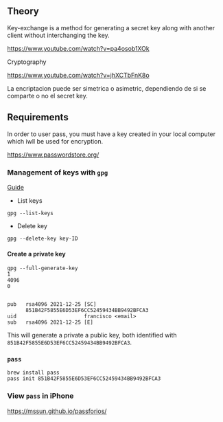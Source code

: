 ## Theory

Key-exchange is a method for generating a secret key along with another client without interchanging the key.

https://www.youtube.com/watch?v=pa4osob1XOk

Cryptography

https://www.youtube.com/watch?v=jhXCTbFnK8o

La encriptacion puede ser simetrica o asimetric, dependiendo de si se comparte o no el secret key.

## Requirements

In order to user pass, you must have a key created in your local computer which iwll be used for encryption.

https://www.passwordstore.org/

### Management of keys with `gpg`

[Guide](http://irtfweb.ifa.hawaii.edu/~lockhart/gpg/)

- List keys

`gpg --list-keys`

- Delete key

`gpg --delete-key key-ID`

#### Create a private key

```
gpg --full-generate-key
1
4096
0


pub   rsa4096 2021-12-25 [SC]
      851B42F5855E6D53EF6CC52459434BB9492BFCA3
uid                      francisco <email>
sub   rsa4096 2021-12-25 [E]
```

This will generate a private a public key, both identified with `851B42F5855E6D53EF6CC52459434BB9492BFCA3`.


### `pass`

```
brew install pass
pass init 851B42F5855E6D53EF6CC52459434BB9492BFCA3
```

### View `pass` in iPhone

https://mssun.github.io/passforios/